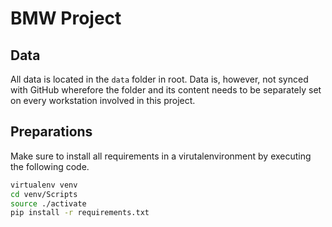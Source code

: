# BMW Project

## Data

All data is located in the `data` folder in root. Data is, however, not synced with GitHub wherefore the folder and its content needs to be separately set on every workstation involved in this project.

## Preparations

Make sure to install all requirements in a virutalenvironment by executing the following code.

```sh
virtualenv venv
cd venv/Scripts
source ./activate
pip install -r requirements.txt
```
